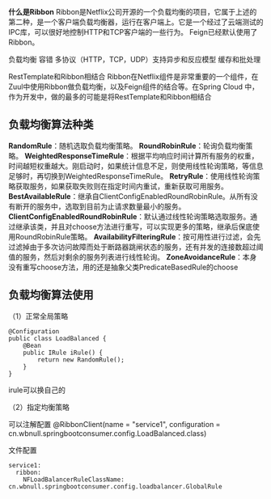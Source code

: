 **什么是Ribbon**
Ribbon是Netflix公司开源的一个负载均衡的项目，它属于上述的第二种，是一个客户端负载均衡器，运行在客户端上。它是一个经过了云端测试的IPC库，可以很好地控制HTTP和TCP客户端的一些行为。 Feign已经默认使用了Ribbon。

负载均衡
容错
多协议（HTTP，TCP，UDP）支持异步和反应模型
缓存和批处理

RestTemplate和Ribbon相结合
Ribbon在Netflix组件是非常重要的一个组件，在Zuul中使用Ribbon做负载均衡，以及Feign组件的结合等。在Spring Cloud 中，作为开发中，做的最多的可能是将RestTemplate和Ribbon相结合

## 负载均衡算法种类

**RandomRule**：随机选取负载均衡策略。
**RoundRobinRule**：轮询负载均衡策略。
**WeightedResponseTimeRule**：根据平均响应时间计算所有服务的权重，时间越短权重越大。刚启动时，如果统计信息不足，则使用线性轮询策略，等信息足够时，再切换到WeightedResponseTimeRule。
**RetryRule**：使用线性轮询策略获取服务，如果获取失败则在指定时间内重试，重新获取可用服务。
**BestAvailableRule**：继承自ClientConfigEnabledRoundRobinRule。从所有没有断开的服务中，选取到目前为止请求数量最小的服务。
**ClientConfigEnabledRoundRobinRule**：默认通过线性轮询策略选取服务。通过继承该类，并且对choose方法进行重写，可以实现更多的策略，继承后保底使用RoundRobinRule策略。
**AvailabilityFilteringRule**：按可用性进行过滤，会先过滤掉由于多次访问故障而处于断路器跳闸状态的服务，还有并发的连接数超过阈值的服务，然后对剩余的服务列表进行线性轮询。
**ZoneAvoidanceRule**：本身没有重写choose方法，用的还是抽象父类PredicateBasedRule的choose

## 负载均衡算法使用

（1）正常全局策略

```
@Configuration
public class LoadBalanced {
    @Bean
    public IRule iRule() {
        return new RandomRule();
    }
}
```

irule可以换自己的

（2）指定均衡策略

可以注解配置 @RibbonClient(name = "service1", configuration = cn.wbnull.springbootconsumer.config.LoadBalanced.class)

文件配置

```
service1:
  ribbon:
    NFLoadBalancerRuleClassName: cn.wbnull.springbootconsumer.config.loadbalancer.GlobalRule
```

 